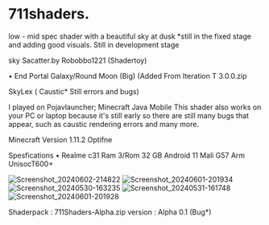 # 711shaders.
low - mid spec shader with a beautiful sky at dusk *still in the fixed stage and adding good visuals. Still in development stage 

sky Sacatter.by Robobbo1221 (Shadertoy)

• End Portal Galaxy/Round Moon (Big) (Added From Iteration T 3.0.0.zip

SkyLex ( Caustic* Still errors and bugs)

I played on Pojavlauncher; Minecraft Java Mobile This shader also works on your PC or laptop because it's still early so there are still many bugs that appear, such as caustic rendering errors and many more.

Minecraft Version
1.11.2 Optifne

Spesfications
• Realme c31
Ram 3/Rom 32 GB
Android 11
Mali G57
Arm UnisocT600+

![Screenshot_20240602-214822](https://github.com/Nekongawi/711shaders./assets/170410423/5861ad12-8f5e-4d5e-ab8b-1e97b01743b3)
![Screenshot_20240601-201934](https://github.com/Nekongawi/711shaders./assets/170410423/7ab73c86-b68a-42d1-b04a-d535ab4bc421)
![Screenshot_20240530-163235](https://github.com/Nekongawi/711shaders./assets/170410423/4c66cedc-8ee4-4260-b2f0-d8e787d3a9d0)
![Screenshot_20240531-161748](https://github.com/Nekongawi/711shaders./assets/170410423/5ac45a25-6ef8-4dbc-ab7e-ee693925f9e8)
![Screenshot_20240601-201928](https://github.com/Nekongawi/711shaders./assets/170410423/39b4aa15-42b1-4dc7-9fdd-7579ac0ad9c3)

Shaderpack : 711Shaders-Alpha.zip
version : Alpha 0.1 (Bug*)
